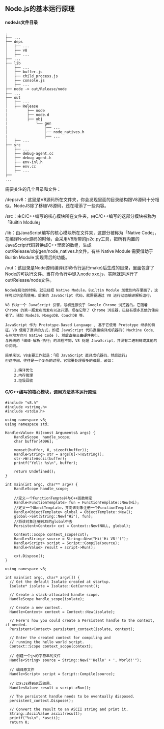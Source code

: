 ## Node.js的基本运行原理
#### nodeJs文件目录
    .
    ├── ...
    ├── deps
    │   ├── ...
    │   ├── v8
    │   ├── ...
    ├── ...
    ├── lib
    │   ├── ...
    │   ├── buffer.js
    │   ├── child_process.js
    │   ├── console.js
    │   ├── ...
    ├── node -> out/Release/node
    ├── ...
    ├── out
    │   ├── ...
    │   ├── Release
    |         ├── node
    |         ├── node.d
    |         ├── obj
    |             └── gen
    |                 ├── ...
    |                 ├── node_natives.h
    |                 ├── ...
    │   ├── ...
    ├── src
    │   ├── ...
    │   ├── debug-agent.cc
    │   ├── debug-agent.h
    │   ├── env-inl.h
    │   ├── env.cc
    │   ├── ...
    ├── 
    ...
    
需要关注的几个目录和文件：

/deps/v8：这里是V8源码所在文件夹，你会发现里面的目录结构跟V8源码十分相似。NodeJS除了移植V8源码，还在增添了一些内容。

/src：由C/C++编写的核心模块所在文件夹，由C/C++编写的这部分模块被称为「Builtin Module」

/lib：由JavaScript编写的核心模块所在文件夹，这部分被称为「Native Code」，在编译Node源码的时候，会采用V8附带的js2c.py工具，把所有内置的JavaScript代码转换成C++里面的数组，生成out/Release/obj/gen/node_natives.h文件。有些 Native Module 需要借助于 Builtin Module 实现背后的功能。

/out：该目录是Node源码编译(即命令行运行make)后生成的目录，里面包含了Node的可执行文件。当在命令行中键入node xxx.js，实际就是运行了out/Release/node文件。

    Node在启动的时候，就已经把 Native Module，Builtin Module 加载到内存里面了，这样可以供全局使用。后来的 JavaScript 代码，就需要通过 V8 进行动态编译解析运行。
    
    V8 作为一个 JavaScript 引擎，最初是服役于 Google Chrome 浏览器的。它随着 Chrome 的第一版发布而发布以及开源。现在它除了 Chrome 浏览器，已经有很多其他的使用者了。诸如 NodeJS、MongoDB、CouchDB 等。
    
    JavaScript 作为 Prototype-Based Language , 基于它使用 Prototype 继承的特征，V8 使用了直译的方式，即把 JavaScript 代码直接编译成机器码( Machine Code, 有些地方也叫 Native Code )，然后直接交由硬件执行。
    与传统的「编译-解析-执行」的流程不同，V8 处理 JavaScript，并没有二进制码或其他的中间码。
    
    简单来说，V8主要工作就是：「把 JavaScript 直译成机器码，然后运行」
    但这中间，往往是一个复杂的过程，它需要处理很多的难题，诸如：
    
        1.编译优化
        2.内存管理
        3.垃圾回收

#### C/C++编写的核心模块，调用方法基本运行原理
    #include "v8.h"  
    #include <string.h>  
    #include <stdio.h>  
      
    using namespace v8;  
    using namespace std;  
      
    Handle<Value> Hi(const Arguments& args) {  
        HandleScope  handle_scope;  
        char buffer[4096];  
          
        memset(buffer, 0, sizeof(buffer));  
        Handle<String> str = args[0]->ToString();  
        str->WriteAscii(buffer);  
        printf("Yell: %s\n", buffer);  
      
        return Undefined();  
    }  
      
    int main(int argc, char** argv) {  
        HandleScope handle_scope;  
      
        //定义一个FunctionTempte并与C++函数绑定
        Handle<FunctionTemplate> fun = FunctionTemplate::New(Hi);  
        //定义一个ObectTemplate，并向该对象注册一个FunctionTemplate
        Handle<ObjectTemplate> global = ObjectTemplate::New();  
        global->Set(String::New("Hi"), fun);  
        //将该对象注册到JS的global中去 
        Persistent<Context> cxt = Context::New(NULL, global);  
      
        Context::Scope context_scope(cxt);  
        Handle<String> source = String::New("Hi('Hi V8!')");  
        Handle<Script> script = Script::Compile(source);  
        Handle<Value> result = script->Run();  
      
        cxt.Dispose();  
    }  


```
using namespace v8;  
  
int main(int argc, char* argv[]) {  
  // Get the default Isolate created at startup.  
  Isolate* isolate = Isolate::GetCurrent();  
  
  // Create a stack-allocated handle scope.  
  HandleScope handle_scope(isolate);  
  
  // Create a new context.  
  Handle<Context> context = Context::New(isolate);  
  
  // Here's how you could create a Persistent handle to the context, if needed.  
  Persistent<Context> persistent_context(isolate, context);  
    
  // Enter the created context for compiling and  
  // running the hello world script.   
  Context::Scope context_scope(context);  
  
  // 创建一个js的字符串的文件  
  Handle<String> source = String::New("'Hello' + ', World!'");  
  
  // 编译原文件 
  Handle<Script> script = Script::Compile(source);  
    
  // 运行Js得到返回结果.  
  Handle<Value> result = script->Run();  
    
  // The persistent handle needs to be eventually disposed.  
  persistent_context.Dispose();  
  
  // Convert the result to an ASCII string and print it.  
  String::AsciiValue ascii(result);  
  printf("%s\n", *ascii);  
  return 0;  
```
